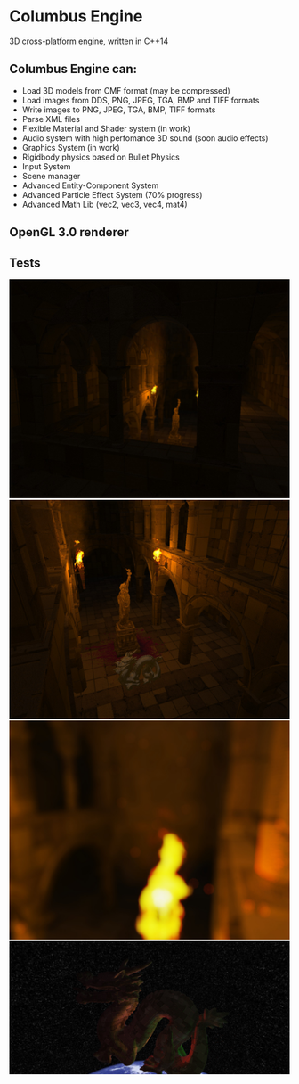 # Columbus Engine
3D cross-platform engine, written in C++14
## Columbus Engine can:
* Load 3D models from CMF format (may be compressed)
* Load images from DDS, PNG, JPEG, TGA, BMP and TIFF formats
* Write images to PNG, JPEG, TGA, BMP, TIFF formats
* Parse XML files
* Flexible Material and Shader system (in work)
* Audio system with high perfomance 3D sound (soon audio effects)
* Graphics System (in work)
* Rigidbody physics based on Bullet Physics
* Input System
* Scene manager
* Advanced Entity-Component System
* Advanced Particle Effect System (70% progress)
* Advanced Math Lib (vec2, vec3, vec4, mat4)

## OpenGL 3.0 renderer

## Tests
![Optional Text](./Tests/1.jpg)
![Optional Text](./Tests/2.jpg)
![Optional Text](./Tests/3.jpg)
![Optional Text](./Tests/4.jpg)